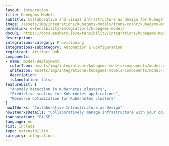 ```yaml
---
layout: integration
title: Kubegems Models
subtitle: Collaborative and visual infrastructure as design for Kubegems Models
image: /assets/img/integrations/kubegems-models/icons/color/kubegems-models-color.svg
permalink: extensibility/integrations/kubegems-models
docURL: https://docs.meshery.io/extensibility/integrations/kubegems-models
description: 
integrations-category: Provisioning
integrations-subcategory: Automation & Configuration
registrant: Artifact Hub
components: 
- name: model-deployment
  colorIcon: assets/img/integrations/kubegems-models/components/model-deployment/icons/color/model-deployment-color.svg
  whiteIcon: assets/img/integrations/kubegems-models/components/model-deployment/icons/white/model-deployment-white.svg
  description: 
  isAnnotation: false
featureList: [
  "Anomaly detection in Kubernetes clusters",
  "Predictive scaling for Kubernetes applications",
  "Resource optimization for Kubernetes clusters"
]
howItWorks: "Collaborative Infrastructure as Design"
howItWorksDetails: "Collaboratively manage infrastructure with your coworkers synchronously sharing the same designs."
isAnnotation: "FALSE"
language: en
list: include
type: extensibility
category: integrations
---
```

